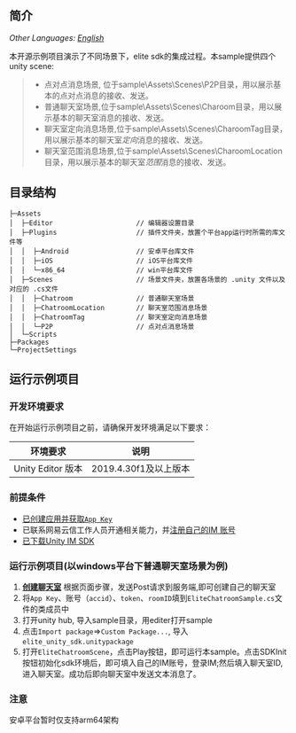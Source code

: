 ## 简介
_Other Languages: [English](README.md)_

本开源示例项目演示了不同场景下，elite sdk的集成过程。本sample提供四个unity scene:

>* 点对点消息场景, 位于sample\Assets\Scenes\P2P目录，用以展示基本的点对点消息的接收、发送。
>* 普通聊天室场景,位于sample\Assets\Scenes\Charoom目录，用以展示基本的聊天室消息的接收、发送。
>* 聊天室定向消息场景,位于sample\Assets\Scenes\CharoomTag目录，用以展示基本的聊天室*定向*消息的接收、发送。
>* 聊天室范围消息场景,位于sample\Assets\Scenes\CharoomLocation目录，用以展示基本的聊天室*范围*消息的接收、发送。

## 目录结构
```
├─Assets
│  ├─Editor                     // 编辑器设置目录
│  ├─Plugins                    // 插件文件夹，放置个平台app运行时所需的库文件等
│  │  ├─Android                 // 安卓平台库文件
│  │  ├─iOS                     // iOS平台库文件
│  │  └─x86_64                  // win平台库文件
│  ├─Scenes                     // 场景文件夹，放置各场景的 .unity 文件以及对应的 .cs文件
│  │  ├─Chatroom                // 普通聊天室场景
│  │  ├─ChatroomLocation        // 聊天室范围消息场景
│  │  ├─ChatroomTag             // 聊天室定向消息场景
│  │  └─P2P                     // 点对点消息场景
│  └─Scripts
├─Packages
└─ProjectSettings
```
## 运行示例项目

### 开发环境要求

在开始运行示例项目之前，请确保开发环境满足以下要求：

| 环境要求 | 说明 |
|--------|--------|
| Unity Editor 版本 | 2019.4.30f1及以上版本 |


### 前提条件
- [已创建应用并获取`App Key`](https://doc.yunxin.163.com/nertc/docs/DE3NDM0NTI?platform=unity)
- 已联系网易云信工作人员开通相关能力，并[注册自己的IM 账号](https://doc.yunxin.163.com/messaging/docs/jMwMTQxODk?platform=android)
- [已下载Unity IM SDK](https://yx-web-nosdn.netease.im/package/1663060266301/elite_unity_sdk_0.3.0.7z?download=elite_unity_sdk_0.3.0.7z)

### 运行示例项目(以windows平台下普通聊天室场景为例)
1. [**创建聊天室**](https://doc.yunxin.163.com/messaging/docs/jA0MzQxOTI?platform=server) 根据页面步骤，发送Post请求到服务端,即可创建自己的聊天室
2. 将`App Key`、账号（`accid`）、`token`、`roomID`填到`EliteChatroomSample.cs`文件的类成员中
3. 打开unity hub, 导入sample目录，用editer打开sample
4. 点击`Import package`=>`Custom Package...`, 导入`elite_unity_sdk.unitypackage`
5. 打开`EliteChatroomScene`，点击Play按钮，即可运行本sample。点击SDKInit按钮初始化sdk环境后，即可填入自己的IM账号，登录IM;然后填入聊天室ID,进入聊天室。成功后即向聊天室中发送文本消息了。

### 注意
安卓平台暂时仅支持arm64架构